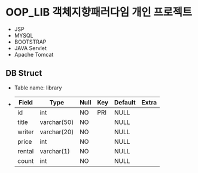 # OOP_LIB 객체지향패러다임 개인 프로젝트

- JSP
- MYSQL
- BOOTSTRAP
- JAVA Servlet
- Apache Tomcat

## DB Struct
- Table name: library
-
   | Field  | Type        | Null | Key | Default | Extra |
   |--------|-------------|------|-----|---------|-------|
   | id     | int         | NO   | PRI | NULL    |       |
   | title  | varchar(50) | NO   |     | NULL    |       |
   | writer | varchar(20) | NO   |     | NULL    |       |
   | price  | int         | NO   |     | NULL    |       |
   | rental | varchar(1)  | NO   |     | NULL    |       |
   | count  | int         | NO   |     | NULL    |       |



